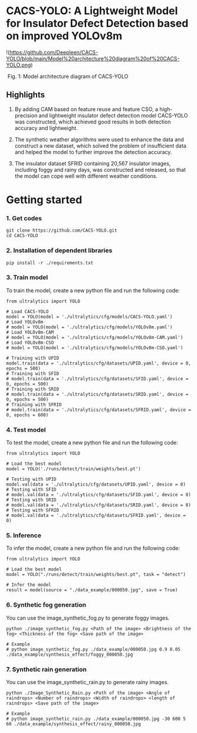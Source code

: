 # CACS-YOLO: A Lightweight Model for Insulator Defect Detection based on improved YOLOv8m

!(https://github.com/Deepleen/CACS-YOLO/blob/main/Model%20architecture%20diagram%20of%20CACS-YOLO.png)

​                                                        Fig. 1: Model architecture diagram of CACS-YOLO



## **Highlights**

1) By adding CAM based on feature reuse and feature CSO, a high-precision and lightweight insulator defect detection model CACS-YOLO was constructed, which achieved good results in both detection accuracy and lightweight.

2) The synthetic weather algorithms were used to enhance the data and construct a new dataset, which solved the problem of insufficient data and helped the model to further improve the detection accuracy.

3) The insulator dataset SFRID containing 20,567 insulator images, including foggy and rainy days, was constructed and released, so that the model can cope well with different weather conditions.

# Getting started

### 1. Get codes

```
git clone https://github.com/CACS-YOLO.git
cd CACS-YOLO
```

### 2. Installation of dependent libraries

```
pip install -r ./requirements.txt
```

### 3. Train model

To train the model, create a new python file and run the following code:

```
from ultralytics import YOLO

# Load CACS-YOLO
model = YOLO(model = './ultralytics/cfg/models/CACS-YOLO.yaml')
# Load YOLOv8m
# model = YOLO(model = './ultralytics/cfg/models/YOLOv8m.yaml')
# Load YOLOv8m-CAM
# model = YOLO(model = './ultralytics/cfg/models/YOLOv8m-CAM.yaml')
# Load YOLOv8m-CSO
# model = YOLO(model = './ultralytics/cfg/models/YOLOv8m-CSO.yaml')

# Training with UPID
model.train(data = './ultralytics/cfg/datasets/UPID.yaml', device = 0, epochs = 500)
# Training with SFID
# model.train(data = './ultralytics/cfg/datasets/SFID.yaml', device = 0, epochs = 500)
# Training with SRID
# model.train(data = './ultralytics/cfg/datasets/SRID.yaml', device = 0, epochs = 500)
# Training with SFRID
# model.train(data = './ultralytics/cfg/datasets/SFRID.yaml', device = 0, epochs = 600)
```

### 4. Test model

To test the model, create a new python file and run the following code:

```
from ultralytics import YOLO

# Load the best model
model = YOLO('./runs/detect/train/weights/best.pt')

# Testing with UPID
model.val(data = './ultralytics/cfg/datasets/UPID.yaml', device = 0)
# Testing with SFID
# model.val(data = './ultralytics/cfg/datasets/SFID.yaml', device = 0)
# Testing with SRID
# model.val(data = './ultralytics/cfg/datasets/SRID.yaml', device = 0)
# Testing with SFRID
# model.val(data = './ultralytics/cfg/datasets/SFRID.yaml', device = 0)
```

### 5. Inference

To infer the model, create a new python file and run the following code:

```
from ultralytics import YOLO

# Load the best model
model = YOLO("./runs/detect/train/weights/best.pt", task = "detect")

# Infer the model
result = model(source = "./data_example/000050.jpg", save = True)
```

### 6. Synthetic fog generation

You can use the image_synthetic_fog.py to generate foggy images. 

```
python ./image_synthetic_fog.py <Path of the image> <Brightness of the fog> <Thickness of the fog> <Save path of the image>

# Example
# python image_synthetic_fog.py ./data_example/000050.jpg 0.9 0.05 ./data_example/synthesis_effect/foggy_000050.jpg
```

### 7. Synthetic rain generation

You can use the image_synthetic_rain.py to generate rainy images. 

```
python ./Image_Synthetic_Rain.py <Path of the image> <Angle of raindrops> <Number of raindrops> <Width of raindrops> <length of raindrops> <Save path of the image>

# Example
# python image_synthetic_rain.py ./data_example/000050.jpg -30 600 5 60 ./data_example/synthesis_effect/rainy_000050.jpg
```

